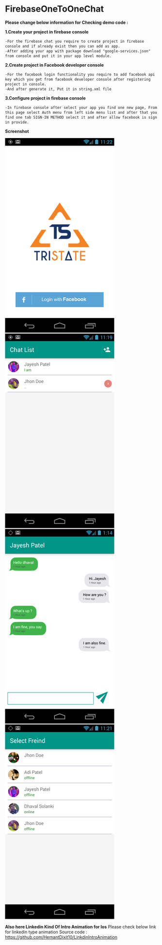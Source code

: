 # FirebaseOneToOneChat

**Please change below information for Checking demo code :**

**1.Create your project in firebase console**

	-For the firebase chat you require to create project in firebase console and if already exist then you can add as app.
	-After adding your app with package download "google-services.json" from console and put it in your app level module.
	
**2.Create project in Facebook developer console**

	-For the facebook login functionality you require to add facebook api key which you get from facebook developer console after registering project in console.
	-And after generate it, Put it in string.xml file 

**3.Configure project in firebase console**

	-In firebase console after select your app you find one new page, From this page select Auth menu from left side menu list and after that you find one tab SIGN-IN METHOD select it and after allow facebook is sign in provide.


**Screenshot**

![alt tag](https://github.com/TristateAndroid/FirebaseOneToOneChat/blob/master/device-2016-08-30-112236.png)
![alt tag](https://github.com/TristateAndroid/FirebaseOneToOneChat/blob/master/device-2016-08-30-111926.png)
![alt tag](https://github.com/TristateAndroid/FirebaseOneToOneChat/blob/master/device-2016-08-30-111640.png)
![alt tag](https://github.com/TristateAndroid/FirebaseOneToOneChat/blob/master/device-2016-08-30-112139.png)


**Also here Linkedin Kind Of Intro Animation for Ios**
Please check below link for linkedin type animation Source code :
https://github.com/HemantDixit10/LinkdinIntroAnimation

